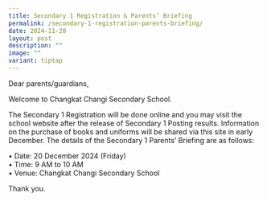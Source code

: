 ```yaml
---
title: Secondary 1 Registration & Parents’ Briefing
permalink: /secondary-1-registration-parents-briefing/
date: 2024-11-20
layout: post
description: ""
image: ""
variant: tiptap
---
```

<p>Dear parents/guardians,</p>
<p>Welcome to Changkat Changi Secondary School.</p>
<p>The Secondary 1 Registration will be done online and you may visit the
school website after the release of Secondary 1 Posting results. Information
on the purchase of books and uniforms will be shared via this site in early
December. The details of the Secondary 1 Parents’ Briefing are as follows:</p>
<p>• Date: 20 December 2024 (Friday)
<br>• Time: 9 AM to 10 AM
<br>• Venue: Changkat Changi Secondary School</p>
<p>Thank you.</p>
<p></p>
<p></p>